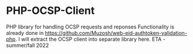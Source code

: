 # PHP-OCSP-Client
PHP library for handling OCSP requests and reponses
Functionality is already done in https://github.com/Muzosh/web-eid-authtoken-validation-php. I will extract the OCSP client into separate library here.
ETA - summer/fall 2022
